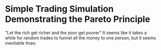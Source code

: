 # Simple Trading Simulation Demonstrating the Pareto Principle
"Let the rich get richer and the poor get poorer"
It seems like it takes a while for random trades to funnel all the money to one person, but it seems inevitable lmao.